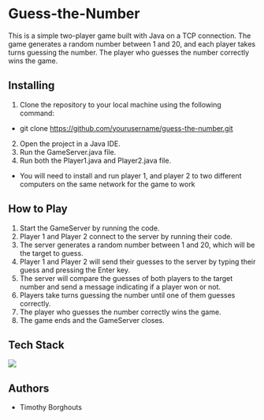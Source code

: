 # Guess-the-Number
This is a simple two-player game built with Java on a TCP connection. The game generates a random number between 1 and 20, and each player takes turns guessing the number. The player who guesses the number correctly wins the game.

## Installing
1. Clone the repository to your local machine using the following command:

* git clone https://github.com/yourusername/guess-the-number.git

2. Open the project in a Java IDE.
3. Run the GameServer.java file.
4. Run both the Player1.java and Player2.java file.

* You will need to install and run player 1, and player 2 to two different computers on the same network for the game to work

## How to Play
1. Start the GameServer by running the code.
2. Player 1 and Player 2 connect to the server by running their code.
3. The server generates a random number between 1 and 20, which will be the target to guess.
4. Player 1 and Player 2 will send their guesses to the server by typing their guess and pressing the Enter key.
5. The server will compare the guesses of both players to the target number and send a message indicating if a player won or not.
6. Players take turns guessing the number until one of them guesses correctly.
7. The player who guesses the number correctly wins the game.
8. The game ends and the GameServer closes.

## Tech Stack
<img src="https://skillicons.dev/icons?i=java" />

## Authors
* Timothy Borghouts
